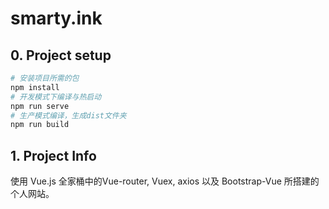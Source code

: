 # smarty.ink

## 0. Project setup
```sh
# 安装项目所需的包
npm install
# 开发模式下编译与热启动
npm run serve
# 生产模式编译，生成dist文件夹
npm run build
```

## 1. Project Info
使用 Vue.js 全家桶中的Vue-router, Vuex, axios 以及 Bootstrap-Vue 所搭建的个人网站。